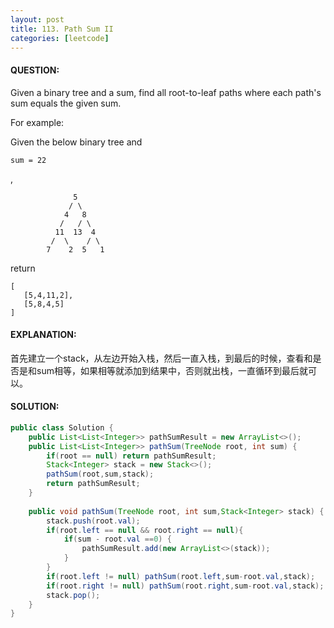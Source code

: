 ```yaml
---
layout: post
title: 113. Path Sum II
categories: [leetcode]
---
```


#### QUESTION:

Given a binary tree and a sum, find all root-to-leaf paths where each path's sum equals the given sum.

For example:

Given the below binary tree and 

```
sum = 22
```

,

```
              5
             / \
            4   8
           /   / \
          11  13  4
         /  \    / \
        7    2  5   1

```

return

```
[
   [5,4,11,2],
   [5,8,4,5]
]
```

#### EXPLANATION:

首先建立一个stack，从左边开始入栈，然后一直入栈，到最后的时候，查看和是否是和sum相等，如果相等就添加到结果中，否则就出栈，一直循环到最后就可以。

#### SOLUTION:

```java
public class Solution {
    public List<List<Integer>> pathSumResult = new ArrayList<>();
    public List<List<Integer>> pathSum(TreeNode root, int sum) {
        if(root == null) return pathSumResult;
        Stack<Integer> stack = new Stack<>();
        pathSum(root,sum,stack);
        return pathSumResult;
    }
    
    public void pathSum(TreeNode root, int sum,Stack<Integer> stack) {
        stack.push(root.val);
        if(root.left == null && root.right == null){
            if(sum - root.val ==0) {
                pathSumResult.add(new ArrayList<>(stack));
            }
        }
        if(root.left != null) pathSum(root.left,sum-root.val,stack);
        if(root.right != null) pathSum(root.right,sum-root.val,stack);
        stack.pop();
    }
}
```

